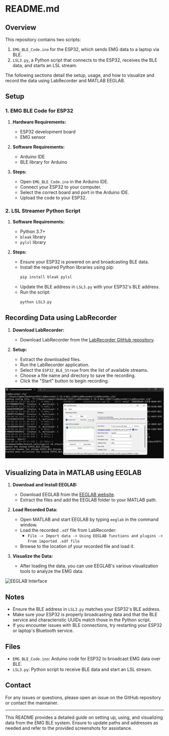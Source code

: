# README.md

## Overview

This repository contains two scripts:
1. `EMG_BLE_Code.ino` for the ESP32, which sends EMG data to a laptop via BLE.
2. `LSL3.py`, a Python script that connects to the ESP32, receives the BLE data, and starts an LSL stream.

The following sections detail the setup, usage, and how to visualize and record the data using LabRecorder and MATLAB EEGLAB.

## Setup

### 1. EMG BLE Code for ESP32

1. **Hardware Requirements:**
   - ESP32 development board
   - EMG sensor

2. **Software Requirements:**
   - Arduino IDE
   - BLE library for Arduino

3. **Steps:**
   - Open `EMG_BLE_Code.ino` in the Arduino IDE.
   - Connect your ESP32 to your computer.
   - Select the correct board and port in the Arduino IDE.
   - Upload the code to your ESP32.

### 2. LSL Streamer Python Script

1. **Software Requirements:**
   - Python 3.7+
   - `bleak` library
   - `pylsl` library

2. **Steps:**
   - Ensure your ESP32 is powered on and broadcasting BLE data.
   - Install the required Python libraries using pip:
     ```sh
     pip install bleak pylsl
     ```
   - Update the BLE address in `LSL3.py` with your ESP32's BLE address.
   - Run the script:
     ```sh
     python LSL3.py
     ```

## Recording Data using LabRecorder

1. **Download LabRecorder:**
   - Download LabRecorder from the [LabRecorder GitHub repository](https://github.com/labstreaminglayer/App-LabRecorder).

2. **Setup:**
   - Extract the downloaded files.
   - Run the LabRecorder application.
   - Select the `ESP32_BLE_Stream` from the list of available streams.
   - Choose a file name and directory to save the recording.
   - Click the "Start" button to begin recording.

![LabRecorder Interface](https://github.com/BrainovativeLabs/Flexiwave/blob/main/Images/Lab%20Recorder.png)

## Visualizing Data in MATLAB using EEGLAB

1. **Download and Install EEGLAB:**
   - Download EEGLAB from the [EEGLAB website](https://sccn.ucsd.edu/eeglab/download.php).
   - Extract the files and add the EEGLAB folder to your MATLAB path.

2. **Load Recorded Data:**
   - Open MATLAB and start EEGLAB by typing `eeglab` in the command window.
   - Load the recorded `.xdf` file from LabRecorder:
     - `File -> Import data -> Using EEGLAB functions and plugins -> From imported .xdf file`
   - Browse to the location of your recorded file and load it.

3. **Visualize the Data:**
   - After loading the data, you can use EEGLAB's various visualization tools to analyze the EMG data.

![EEGLAB Interface](images/eeglab_screenshot.png)

## Notes

- Ensure the BLE address in `LSL3.py` matches your ESP32's BLE address.
- Make sure your ESP32 is properly broadcasting data and that the BLE service and characteristic UUIDs match those in the Python script.
- If you encounter issues with BLE connections, try restarting your ESP32 or laptop's Bluetooth service.

## Files

- `EMG_BLE_Code.ino`: Arduino code for ESP32 to broadcast EMG data over BLE.
- `LSL3.py`: Python script to receive BLE data and start an LSL stream.

## Contact

For any issues or questions, please open an issue on the GitHub repository or contact the maintainer.

---

This README provides a detailed guide on setting up, using, and visualizing data from the EMG BLE system. Ensure to update paths and addresses as needed and refer to the provided screenshots for assistance.

